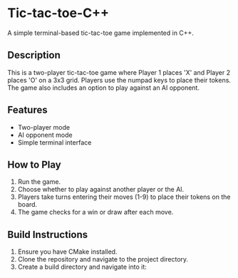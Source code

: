 # Tic-tac-toe-C++
A simple terminal-based tic-tac-toe game implemented in C++.

## Description
This is a two-player tic-tac-toe game where Player 1 places 'X' and Player 2 places 'O' on a 3x3 grid. Players use the numpad keys to place their tokens. The game also includes an option to play against an AI opponent.

## Features
- Two-player mode
- AI opponent mode
- Simple terminal interface

## How to Play
1. Run the game.
2. Choose whether to play against another player or the AI.
3. Players take turns entering their moves (1-9) to place their tokens on the board.
4. The game checks for a win or draw after each move.

## Build Instructions
1. Ensure you have CMake installed.
2. Clone the repository and navigate to the project directory.
3. Create a build directory and navigate into it:
